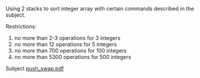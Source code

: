 Using 2 stacks to sort integer array with certain commands described in the subject.

Restrictions: 
1. no more than 2-3 operations for 3 integers
2. no more than 12 operations for 5 integers
3. no more than 700 operations for 100 integers
4. no more than 5300 operations for 500 integers

Subject   [push_swap.pdf](https://github.com/Julsy/push_swap/files/863659/push_swap.pdf)
